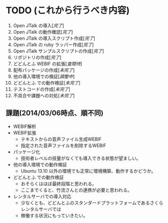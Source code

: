 # TODO (これから行うべき内容)

1. Open JTalk の導入[*完了*]
2. Open JTalk の動作確認[*完了*]
3. Open JTalk の導入スクリプト作成[*完了*]
4. Open JTalk の ruby ラッパー作成[*完了*]
5. Open JTalk サンプルスクリプトの作成[*完了*]
6. リポジトリの作成[*完了*]
7. どどんとふ WEBIF の拡張[*査閲待*]
8. 配布パッケージの作成[*未完了*]
9. 他の導入環境での検証[*調整中*]
10. どどんとふ での動作検証[*未完了*]
11. テストコードの作成[*未完了*]
12. 不具合や課題への対処[*未完了*]

## 課題(2014/03/06時点、順不同)
* WEBIF解析
* WEBIF拡張
    * テキストからの音声ファイル生成WEBIF
    * 指定された音声ファイルを削除するWEBIF
* パッケージ化
    * 技術者レベルの技量がなくても導入できる状態が望ましい。
* 他の導入環境での動作検証
    * Ubuntu 13.10 以外の環境でも正常に環境構築、動作するかどうか。
* どどんとふ での動作検証
    * おそらくはほぼ最終段階と思われる。
    * ここまでくると、竹流さんとの連携が必要と思われる。
* レンタルサーバでの導入対応
    * 少なくとも、どどんとふのスタンダードプラットフォームであるさくらレンタルサーバでは
    * 稼働する状況にもっていきたい。


